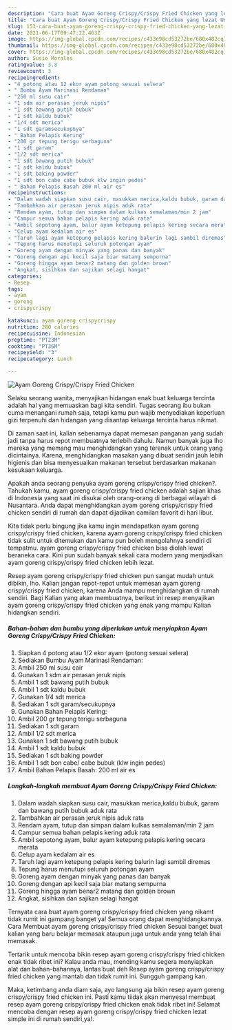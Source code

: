 ```yaml
---
description: "Cara buat Ayam Goreng Crispy/Crispy Fried Chicken yang lezat Untuk Jualan"
title: "Cara buat Ayam Goreng Crispy/Crispy Fried Chicken yang lezat Untuk Jualan"
slug: 153-cara-buat-ayam-goreng-crispy-crispy-fried-chicken-yang-lezat-untuk-jualan
date: 2021-06-17T09:47:22.463Z
image: https://img-global.cpcdn.com/recipes/c433e98cd53272be/680x482cq70/ayam-goreng-crispycrispy-fried-chicken-foto-resep-utama.jpg
thumbnail: https://img-global.cpcdn.com/recipes/c433e98cd53272be/680x482cq70/ayam-goreng-crispycrispy-fried-chicken-foto-resep-utama.jpg
cover: https://img-global.cpcdn.com/recipes/c433e98cd53272be/680x482cq70/ayam-goreng-crispycrispy-fried-chicken-foto-resep-utama.jpg
author: Susie Morales
ratingvalue: 3.8
reviewcount: 3
recipeingredient:
- "4 potong atau 12 ekor ayam potong sesuai selera"
- " Bumbu Ayam Marinasi Rendaman"
- "250 ml susu cair"
- "1 sdm air perasan jeruk nipis"
- "1 sdt bawang putih bubuk"
- "1 sdt kaldu bubuk"
- "1/4 sdt merica"
- "1 sdt garamsecukupnya"
- " Bahan Pelapis Kering"
- "200 gr tepung terigu serbaguna"
- "1 sdt garam"
- "1/2 sdt merica"
- "1 sdt bawang putih bubuk"
- "1 sdt kaldu bubuk"
- "1 sdt baking powder"
- "1 sdt bon cabe cabe bubuk klw ingin pedes"
- " Bahan Pelapis Basah 200 ml air es"
recipeinstructions:
- "Dalam wadah siapkan susu cair, masukkan merica,kaldu bubuk, garam dan bawang putih bubuk aduk rata"
- "Tambahkan air perasan jeruk nipis aduk rata"
- "Rendam ayam, tutup dan simpan dalam kulkas semalaman/min 2 jam"
- "Campur semua bahan pelapis kering aduk rata"
- "Ambil sepotong ayam, balur ayam ketepung pelapis kering secara merata"
- "Celup ayam kedalam air es"
- "Taruh lagi ayam ketepung pelapis kering balurin lagi sambil diremas"
- "Tepung harus menutupi seluruh potongan ayam"
- "Goreng ayam dengan minyak yang panas dan banyak"
- "Goreng dengan api kecil saja biar matang sempurna"
- "Goreng hingga ayam benar2 matang dan golden brown"
- "Angkat, sisihkan dan sajikan selagi hangat"
categories:
- Resep
tags:
- ayam
- goreng
- crispycrispy

katakunci: ayam goreng crispycrispy 
nutrition: 280 calories
recipecuisine: Indonesian
preptime: "PT23M"
cooktime: "PT36M"
recipeyield: "3"
recipecategory: Lunch

---
```



![Ayam Goreng Crispy/Crispy Fried Chicken](https://img-global.cpcdn.com/recipes/c433e98cd53272be/680x482cq70/ayam-goreng-crispycrispy-fried-chicken-foto-resep-utama.jpg)

Selaku seorang wanita, menyajikan hidangan enak buat keluarga tercinta adalah hal yang memuaskan bagi kita sendiri. Tugas seorang ibu bukan cuma menangani rumah saja, tetapi kamu pun wajib menyediakan keperluan gizi terpenuhi dan hidangan yang disantap keluarga tercinta harus nikmat.

Di zaman  saat ini, kalian sebenarnya dapat memesan panganan yang sudah jadi tanpa harus repot membuatnya terlebih dahulu. Namun banyak juga lho mereka yang memang mau menghidangkan yang terenak untuk orang yang dicintainya. Karena, menghidangkan masakan yang dibuat sendiri jauh lebih higienis dan bisa menyesuaikan makanan tersebut berdasarkan makanan kesukaan keluarga. 



Apakah anda seorang penyuka ayam goreng crispy/crispy fried chicken?. Tahukah kamu, ayam goreng crispy/crispy fried chicken adalah sajian khas di Indonesia yang saat ini disukai oleh orang-orang di berbagai wilayah di Nusantara. Anda dapat menghidangkan ayam goreng crispy/crispy fried chicken sendiri di rumah dan dapat dijadikan camilan favorit di hari libur.

Kita tidak perlu bingung jika kamu ingin mendapatkan ayam goreng crispy/crispy fried chicken, karena ayam goreng crispy/crispy fried chicken tidak sulit untuk ditemukan dan kamu pun boleh mengolahnya sendiri di tempatmu. ayam goreng crispy/crispy fried chicken bisa diolah lewat beraneka cara. Kini pun sudah banyak sekali cara modern yang menjadikan ayam goreng crispy/crispy fried chicken lebih lezat.

Resep ayam goreng crispy/crispy fried chicken pun sangat mudah untuk dibikin, lho. Kalian jangan repot-repot untuk memesan ayam goreng crispy/crispy fried chicken, karena Anda mampu menghidangkan di rumah sendiri. Bagi Kalian yang akan membuatnya, berikut ini resep menyajikan ayam goreng crispy/crispy fried chicken yang enak yang mampu Kalian hidangkan sendiri.

<!--inarticleads1-->

##### Bahan-bahan dan bumbu yang diperlukan untuk menyiapkan Ayam Goreng Crispy/Crispy Fried Chicken:

1. Siapkan 4 potong atau 1/2 ekor ayam (potong sesuai selera)
1. Sediakan  Bumbu Ayam Marinasi Rendaman:
1. Ambil 250 ml susu cair
1. Gunakan 1 sdm air perasan jeruk nipis
1. Ambil 1 sdt bawang putih bubuk
1. Ambil 1 sdt kaldu bubuk
1. Gunakan 1/4 sdt merica
1. Sediakan 1 sdt garam/secukupnya
1. Gunakan  Bahan Pelapis Kering:
1. Ambil 200 gr tepung terigu serbaguna
1. Sediakan 1 sdt garam
1. Ambil 1/2 sdt merica
1. Gunakan 1 sdt bawang putih bubuk
1. Ambil 1 sdt kaldu bubuk
1. Sediakan 1 sdt baking powder
1. Ambil 1 sdt bon cabe/ cabe bubuk (klw ingin pedes)
1. Ambil  Bahan Pelapis Basah: 200 ml air es




<!--inarticleads2-->

##### Langkah-langkah membuat Ayam Goreng Crispy/Crispy Fried Chicken:

1. Dalam wadah siapkan susu cair, masukkan merica,kaldu bubuk, garam dan bawang putih bubuk aduk rata
1. Tambahkan air perasan jeruk nipis aduk rata
1. Rendam ayam, tutup dan simpan dalam kulkas semalaman/min 2 jam
1. Campur semua bahan pelapis kering aduk rata
1. Ambil sepotong ayam, balur ayam ketepung pelapis kering secara merata
1. Celup ayam kedalam air es
1. Taruh lagi ayam ketepung pelapis kering balurin lagi sambil diremas
1. Tepung harus menutupi seluruh potongan ayam
1. Goreng ayam dengan minyak yang panas dan banyak
1. Goreng dengan api kecil saja biar matang sempurna
1. Goreng hingga ayam benar2 matang dan golden brown
1. Angkat, sisihkan dan sajikan selagi hangat




Ternyata cara buat ayam goreng crispy/crispy fried chicken yang nikamt tidak rumit ini gampang banget ya! Semua orang dapat menghidangkannya. Cara Membuat ayam goreng crispy/crispy fried chicken Sesuai banget buat kalian yang baru belajar memasak ataupun juga untuk anda yang telah lihai memasak.

Tertarik untuk mencoba bikin resep ayam goreng crispy/crispy fried chicken enak tidak ribet ini? Kalau anda mau, mending kamu segera menyiapkan alat dan bahan-bahannya, lantas buat deh Resep ayam goreng crispy/crispy fried chicken yang mantab dan tidak rumit ini. Sungguh gampang kan. 

Maka, ketimbang anda diam saja, ayo langsung aja bikin resep ayam goreng crispy/crispy fried chicken ini. Pasti kamu tiidak akan menyesal membuat resep ayam goreng crispy/crispy fried chicken enak tidak ribet ini! Selamat mencoba dengan resep ayam goreng crispy/crispy fried chicken lezat simple ini di rumah sendiri,ya!.

